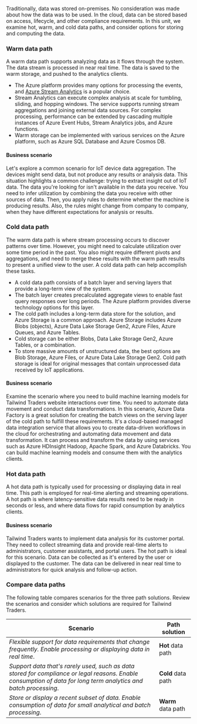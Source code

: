 Traditionally, data was stored on-premises. No consideration was made about how the data was to be used. In the cloud, data can be stored based on access, lifecycle, and other compliance requirements. In this unit, we examine hot, warm, and cold data paths, and consider options for storing and computing the data.

### Warm data path

A warm data path supports analyzing data as it flows through the system. The data stream is processed in near real time. The data is saved to the warm storage, and pushed to the analytics clients.

- The Azure platform provides many options for processing the events, and [Azure Stream Analytics](/azure/stream-analytics/stream-analytics-introduction) is a popular choice.
- Stream Analytics can execute complex analysis at scale for tumbling, sliding, and hopping windows. The service supports running stream aggregations and joining external data sources. For complex processing, performance can be extended by cascading multiple instances of Azure Event Hubs, Stream Analytics jobs, and Azure functions.
- Warm storage can be implemented with various services on the Azure platform, such as Azure SQL Database and Azure Cosmos DB.

#### Business scenario

Let's explore a common scenario for IoT device data aggregation. The devices might send data, but not produce any results or analysis data. This situation highlights a common challenge: trying to extract insight out of IoT data. The data you're looking for isn't available in the data you receive. You need to infer utilization by combining the data you receive with other sources of data. Then, you apply rules to determine whether the machine is producing results. Also, the rules might change from company to company, when they have different expectations for analysis or results.

### Cold data path

The warm data path is where stream processing occurs to discover patterns over time. However, you might need to calculate utilization over some time period in the past. You also might require different pivots and aggregations, and need to merge these results with the warm path results to present a unified view to the user. A cold data path can help accomplish these tasks.

- A cold data path consists of a batch layer and serving layers that provide a long-term view of the system.
- The batch layer creates precalculated aggregate views to enable fast query responses over long periods. The Azure platform provides diverse technology options for this layer.
- The cold path includes a long-term data store for the solution, and Azure Storage is a common approach. Azure Storage includes Azure Blobs (objects), Azure Data Lake Storage Gen2, Azure Files, Azure Queues, and Azure Tables.
- Cold storage can be either Blobs, Data Lake Storage Gen2, Azure Tables, or a combination.
- To store massive amounts of unstructured data, the best options are Blob Storage, Azure Files, or Azure Data Lake Storage Gen2. Cold path storage is ideal for original messages that contain unprocessed data received by IoT applications.

#### Business scenario

Examine the scenario where you need to build machine learning models for Tailwind Traders website interactions over time. You need to automate data movement and conduct data transformations. In this scenario, Azure Data Factory is a great solution for creating the batch views on the serving layer of the cold path to fulfill these requirements. It's a cloud-based managed data integration service that allows you to create data-driven workflows in the cloud for orchestrating and automating data movement and data transformation. It can process and transform the data by using services such as Azure HDInsight Hadoop, Apache Spark, and Azure Databricks. You can build machine learning models and consume them with the analytics clients.

### Hot data path

A hot data path is typically used for processing or displaying data in real time. This path is employed for real-time alerting and streaming operations. A hot path is where latency-sensitive data results need to be ready in seconds or less, and where data flows for rapid consumption by analytics clients.

#### Business scenario

Tailwind Traders wants to implement data analysis for its customer portal. They need to collect streaming data and provide real-time alerts to administrators, customer assistants, and portal users. The hot path is ideal for this scenario. Data can be collected as it's  entered by the user or displayed to the customer. The data can be delivered in near real time to administrators for quick analysis and follow-up action.

### Compare data paths

The following table compares scenarios for the three path solutions. Review the scenarios and consider which solutions are required for Tailwind Traders.

| Scenario                                                     | Path solution      |
| ------------------------------------------------------------ | ------------------ |
| *Flexible support for data requirements that change frequently. Enable processing or displaying data in real time*. | **Hot** data path  |
| *Support data that's rarely used, such as data stored for compliance or legal reasons. Enable consumption of data for long term analytics and batch processing*. | **Cold** data path |
| *Store or display a recent subset of data. Enable consumption of data for small analytical and batch processing*. | **Warm** data path |
